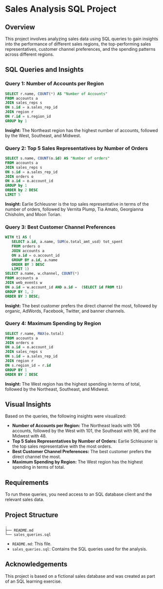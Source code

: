 # Sales Analysis SQL Project

## Overview

This project involves analyzing sales data using SQL queries to gain insights into the performance of different sales regions, the top-performing sales representatives, customer channel preferences, and the spending patterns across different regions.

## SQL Queries and Insights

### Query 1: Number of Accounts per Region

```sql
SELECT r.name, COUNT(*) AS "Number of Accounts"
FROM accounts a
JOIN sales_reps s
ON s.id = a.sales_rep_id
JOIN region r
ON r.id = s.region_id 
GROUP by 1
```

**Insight:** The Northeast region has the highest number of accounts, followed by the West, Southeast, and Midwest.

### Query 2: Top 5 Sales Representatives by Number of Orders

```sql
SELECT s.name, COUNT(o.id) AS "Number of orders"
FROM accounts a
JOIN sales_reps s
ON s.id = a.sales_rep_id
JOIN orders o
ON a.id = o.account_id
GROUP by 1
ORDER by 2 DESC
LIMIT 5
```

**Insight:** Earlie Schleusner is the top sales representative in terms of the number of orders, followed by Vernita Plump, Tia Amato, Georgianna Chisholm, and Moon Torian.

### Query 3: Best Customer Channel Preferences

```sql
WITH t1 AS (
   SELECT a.id, a.name, SUM(o.total_amt_usd) tot_spent
   FROM orders o
   JOIN accounts a
   ON a.id = o.account_id
   GROUP BY a.id, a.name
   ORDER BY 3 DESC
   LIMIT 1)
SELECT a.name, w.channel, COUNT(*)
FROM accounts a
JOIN web_events w
ON a.id = w.account_id AND a.id =  (SELECT id FROM t1)
GROUP BY 1, 2
ORDER BY 3 DESC;
```

**Insight:** The best customer prefers the direct channel the most, followed by organic, AdWords, Facebook, Twitter, and banner channels.

### Query 4: Maximum Spending by Region

```sql
SELECT r.name, MAX(o.total)
FROM accounts a
JOIN orders o
ON a.id = o.account_id
JOIN sales_reps s
ON s.id = a.sales_rep_id
JOIN region r
ON s.region_id = r.id
GROUP BY 1
ORDER BY 2 DESC
```

**Insight:** The West region has the highest spending in terms of total, followed by the Northeast, Southeast, and Midwest.

## Visual Insights

Based on the queries, the following insights were visualized:

- **Number of Accounts per Region:** The Northeast leads with 106 accounts, followed by the West with 101, the Southeast with 96, and the Midwest with 48.
- **Top 5 Sales Representatives by Number of Orders:** Earlie Schleusner is the top sales representative with the most orders.
- **Best Customer Channel Preferences:** The best customer prefers the direct channel the most.
- **Maximum Spending by Region:** The West region has the highest spending in terms of total.

## Requirements

To run these queries, you need access to an SQL database client and the relevant sales data.

## Project Structure

```plaintext
.
├── README.md
└── sales_queries.sql
```

- `README.md`: This file.
- `sales_queries.sql`: Contains the SQL queries used for the analysis.

## Acknowledgements

This project is based on a fictional sales database and was created as part of an SQL learning exercise.
